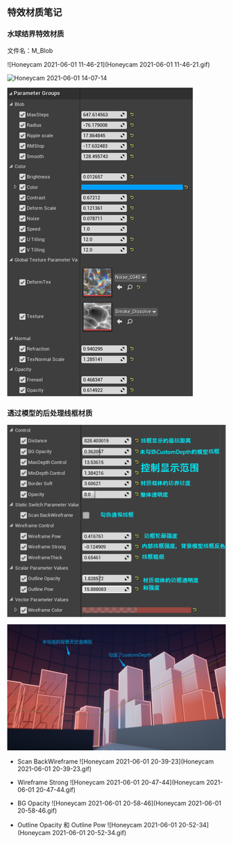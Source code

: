 ## 特效材质笔记

### 水球结界特效材质

文件名：M_Blob

![Honeycam 2021-06-01 11-46-21](Honeycam 2021-06-01 11-46-21.gif)

<img src="Honeycam 2021-06-01 14-07-14.gif" alt="Honeycam 2021-06-01 14-07-14"  />

![image-20210601140847261](image-20210601140847261.png)

### 透过模型的后处理线框材质

![image-20210601204430886](image-20210601204430886.png)

![image-20210601200923530](image-20210601200923530.png)

* Scan BackWireframe
  ![Honeycam 2021-06-01 20-39-23](Honeycam 2021-06-01 20-39-23.gif)

* Wireframe Strong
  ![Honeycam 2021-06-01 20-47-44](Honeycam 2021-06-01 20-47-44.gif)

* BG Opacity
  ![Honeycam 2021-06-01 20-58-46](Honeycam 2021-06-01 20-58-46.gif)
* Outline Opacity 和 Outline Pow
  ![Honeycam 2021-06-01 20-52-34](Honeycam 2021-06-01 20-52-34.gif)

